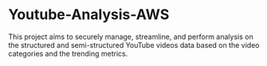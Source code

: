 # Youtube-Analysis-AWS
This project aims to securely manage, streamline, and perform analysis on the structured and semi-structured YouTube videos data based on the video categories and the trending metrics.
